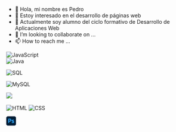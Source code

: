 - 👋 Hola, mi nombre es Pedro 
- 👀 Estoy interesado en el desarrollo de páginas web
- 🌱 Actualmente soy alumno del ciclo formativo de Desarrollo de Aplicaciones Web
- 💞️ I’m looking to collaborate on ...
- 📫 How to reach me ...

<!---
Peterlim1994/Peterlim1994 is a ✨ special ✨ repository because its `README.md` (this file) appears on your GitHub profile.
You can click the Preview link to take a look at your changes.
--->
![JavaScript](https://img.shields.io/badge/JavaScript-F7DF1E?style=for-the-badge&logo=javascript&logoColor=black)  
![Java](https://img.shields.io/badge/Java-ED8B00?style=for-the-badge&logo=java&logoColor=white) 

![SQL](https://img.shields.io/badge/-SQL-000?style=for-the-badge&logo=MySQL&logoColor=4479A1)
  
![MySQL](https://img.shields.io/badge/MySQL-00000F?style=for-the-badge&logo=mysql&logoColor=white) 


 ![](https://img.shields.io/badge/git%20-%23F05033.svg?&style=for-the-badge&logo=git&logoColor=white)  

 
 ![HTML](https://img.shields.io/badge/HTML5-E34F26?style=for-the-badge&logo=html5&logoColor=white) 
 ![CSS](https://img.shields.io/badge/CSS-239120?&style=for-the-badge&logo=css3&logoColor=white)
 
 
<img align="left" alt="Photoshop" width="26px" src="https://github.com/Aakarsh-B/trying-repos/raw/master/photoshop.png?raw=true" style="max-width: 100%;">
 

